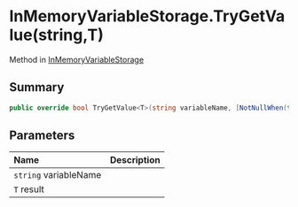 # InMemoryVariableStorage.TryGetValue(string,T)

Method in [InMemoryVariableStorage](/docs/api/csharp/yarn.unity.inmemoryvariablestorage.md)

## Summary



```csharp
public override bool TryGetValue<T>(string variableName, [NotNullWhen(true)] out T result)
```

## Parameters

|Name|Description|
|:---|:---|
|`string` variableName||
|`T` result||

